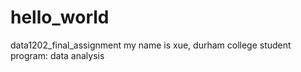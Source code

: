 # hello_world
data1202_final_assignment
my name is xue, durham college student
program: data analysis
